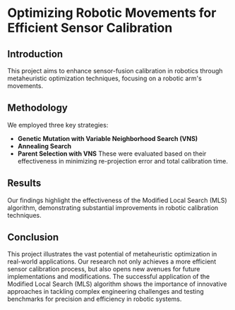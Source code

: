 # Optimizing Robotic Movements for Efficient Sensor Calibration

## Introduction
This project aims to enhance sensor-fusion calibration in robotics through metaheuristic optimization techniques, focusing on a robotic arm's movements.

## Methodology
We employed three key strategies:
- **Genetic Mutation with Variable Neighborhood Search (VNS)**
- **Annealing Search**
- **Parent Selection with VNS**
These were evaluated based on their effectiveness in minimizing re-projection error and total calibration time.

## Results
Our findings highlight the effectiveness of the Modified Local Search (MLS) algorithm, demonstrating substantial improvements in robotic calibration techniques.

## Conclusion
This project illustrates the vast potential of metaheuristic optimization in real-world applications. Our research not only achieves a more efficient sensor calibration process, but also opens new avenues for future implementations and modifications. The successful application of the Modified Local Search (MLS) algorithm shows the importance of innovative approaches in tackling complex engineering challenges and testing benchmarks for precision and efficiency in robotic systems.
